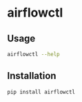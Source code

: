 # airflowctl

## Usage

```bash
airflowctl --help
```

## Installation

```bash
pip install airflowctl
```
